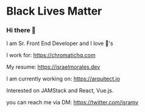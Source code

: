 # Black Lives Matter 

### Hi there 👋

I am Sr. Front End Developer and I love :penguin:'s

I work for: https://chromatichq.com

My resume: https://israelmorales.dev 

I am currently working on: https://arquitect.io

Interested on JAMStack and React, Vue.js.

you can reach me via DM: https://twitter.com/isramv

